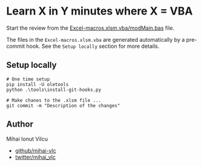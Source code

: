 # Learn X in Y minutes where X = VBA

Start the review from the [Excel-macros.xlsm.vba/modMain.bas](Excel-macros.xlsm.vba/modMain.bas) file.

The files in the `Excel-macros.xlsm.vba` are generated automatically by a pre-commit hook.
See the `Setup locally` section for more details.

## Setup locally

```shell
# One time setup
pip install -U oletools
python .\tools\install-git-hooks.py

# Make chanes to the .xlsm file ...
git commit -m "Description of the changes"
```

## Author

Mihai Ionut Vilcu

- [github/mihai-vlc](https://github.com/mihai-vlc)
- [twitter/mihai_vlc](http://twitter.com/mihai_vlc)
